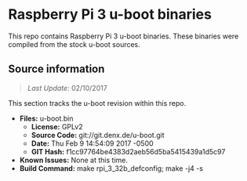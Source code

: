 Raspberry Pi 3 u-boot binaries
===================

This repo contains Raspberry Pi 3 u-boot binaries.
These binaries were compiled from the stock u-boot sources.

Source information
-------------
> *Last Update:* 02/10/2017

This section tracks the u-boot revision within this repo.

* **Files:** u-boot.bin
  * **License:** GPLv2
  * **Source Code:** git://git.denx.de/u-boot.git
  * **Date:** Thu Feb 9 14:54:09 2017 -0500
  * **GIT Hash:** f1cc97764be4383d2aeb56d5ba5415439a1d5c97
* **Known Issues:** None at this time.
* **Build Command:** make rpi_3_32b_defconfig; make -j4 -s
